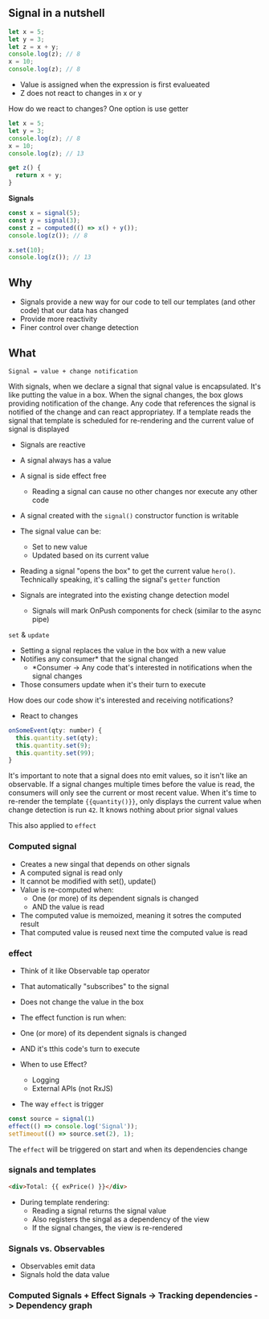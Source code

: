 ## Signal in a nutshell
```javascript
let x = 5;
let y = 3;
let z = x + y;
console.log(z); // 8
x = 10;
console.log(z); // 8
```
- Value is assigned when the expression is first evalueated
- Z does not react to changes in x or y

How do we react to changes? One option is use getter
```javascript
let x = 5;
let y = 3;
console.log(z); // 8
x = 10;
console.log(z); // 13

get z() {
  return x + y;
}
```

**Signals**
```javascript
const x = signal(5);
const y = signal(3);
const z = computed(() => x() + y());
console.log(z()); // 8

x.set(10);
console.log(z()); // 13
```

## Why
- Signals provide a new way for our code to tell our templates (and other code) that our data has changed
- Provide more reactivity
- Finer control over change detection


## What
`Signal = value + change notification`

With signals, when we declare a signal that signal value is encapsulated. It's like putting the value in a box. When the signal changes, the box glows providing notification of the change. Any code that references the signal is notified of the change and can react appropriatey. If a template reads the signal that template is scheduled for re-rendering and the current value of signal is displayed

- Signals are reactive
- A signal always has a value
- A signal is side effect free
  - Reading a signal can cause no other changes nor execute any other code

- A signal created with the `signal()` constructor function is writable
- The signal value can be:
  - Set to new value
  - Updated based on its current value

- Reading a signal "opens the box" to get the current value `hero()`. Technically speaking, it's calling the signal's `getter` function



- Signals are integrated into the existing change detection model
  - Signals will mark OnPush components for check (similar to the async pipe)


`set` & `update`
- Setting a signal replaces the value in the box with a new value
- Notifies any consumer* that the signal changed
  - *Consumer -> Any code that's interested in notifications when the signal changes
- Those consumers update when it's their turn to execute

How does our code show it's interested and receiving notifications?

- React to changes
```javascript
onSomeEvent(qty: number) {
  this.quantity.set(qty);
  this.quantity.set(9);
  this.quantity.set(99);
}
```
It's important to note that a signal does nto emit values, so it isn't like an observable.
If a signal changes multiple times before the value is read, the consumers will only see the current or most recent value. When it's time to re-render the template `{{quantity()}}`, only displays the current value when change detection is run `42`. It knows nothing about prior signal values

This also applied to `effect`


### Computed signal
- Creates a new singal that depends on other signals
- A computed signal is read only
- It cannot be modified with set(), update()
- Value is re-computed when:
  - One (or more) of its dependent signals is changed
  - AND the value is read
- The computed value is memoized, meaning it sotres the computed result
- That computed value is reused next time the computed value is read


### effect
- Think of it like Observable tap operator
- That automatically "subscribes" to the signal
- Does not change the value in the box
- The effect function is run when:
 - One (or more) of its dependent signals is changed
 - AND it's tthis code's turn to execute

- When to use Effect?
  - Logging
  - External APIs (not RxJS)


- The way `effect` is trigger
```javascript
const source = signal(1)
effect(() => console.log('Signal'));
setTimeout(() => source.set(2), 1);
```

The `effect` will be triggered on start and when its dependencies change


### signals and templates
```html
<div>Total: {{ exPrice() }}</div>
```
- During template rendering:
  - Reading a signal returns the signal value
  - Also registers the singal as a dependency of the view
  - If the signal changes, the view is re-rendered
    

### Signals vs. Observables
- Observables emit data
- Signals hold the data value


### Computed Signals + Effect Signals -> Tracking dependencies -> Dependency graph
